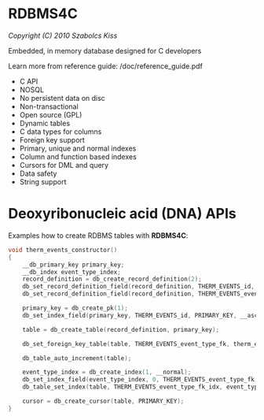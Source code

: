 # RDBMS4C

*Copyright (C) 2010  Szabolcs Kiss*

Embedded, in memory database designed for C developers

Learn more from reference guide:
/doc/reference_guide.pdf

 - C API
 - NOSQL
 - No persistent data on disc
 - Non-transactional
 - Open source (GPL)
 - Dynamic tables
 - C data types for columns
 - Foreign key support
 - Primary, unique and normal indexes
 - Column and function based indexes
 - Cursors for DML and query
 - Data safety
 - String support

# Deoxyribonucleic acid (DNA) APIs

Examples how to create RDBMS tables with **RDBMS4C**:

```c
void therm_events_constructor()
{
    __db_primary_key primary_key;
    __db_index event_type_index;
    record_definition = db_create_record_definition(2);
    db_set_record_definition_field(record_definition, THERM_EVENTS_id, "id", __NOT_NULL, __unsigned_long);
    db_set_record_definition_field(record_definition, THERM_EVENTS_event_type_fk, "event_type_fk", __NOT_NULL, __foreign_key);

    primary_key = db_create_pk(1);
    db_set_index_field(primary_key, THERM_EVENTS_id, PRIMARY_KEY, __asc);

    table = db_create_table(record_definition, primary_key);

    db_set_foreign_key_table(table, THERM_EVENTS_event_type_fk, therm_event_type_foreign_key_parent());

    db_table_auto_increment(table);

    event_type_index = db_create_index(1, __normal);
    db_set_index_field(event_type_index, 0, THERM_EVENTS_event_type_fk, __asc);
    db_table_set_index(table, THERM_EVENTS_event_type_fk_idx, event_type_index);

    cursor = db_create_cursor(table, PRIMARY_KEY);
}
```
